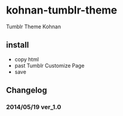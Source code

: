 kohnan-tumblr-theme
===================

Tumblr Theme Kohnan

## install
* copy html
* past Tumblr Customize Page
* save

## Changelog
### 2014/05/19 ver_1.0